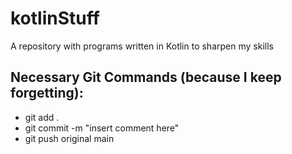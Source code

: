 # kotlinStuff
A repository with programs written in Kotlin to sharpen my skills
## Necessary Git Commands (because I keep forgetting):
- git add .
- git commit -m "insert comment here"
- git push original main